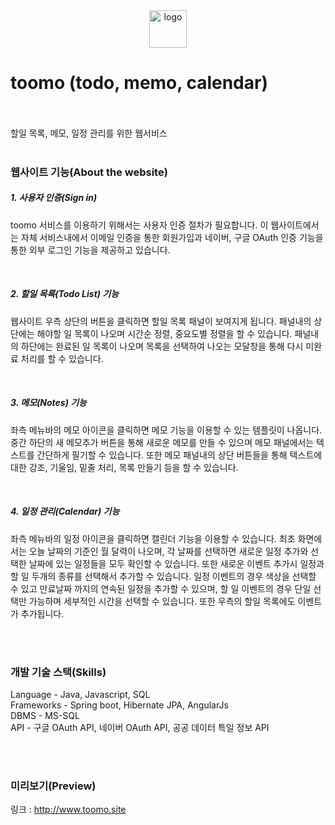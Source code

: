 <center>
  <img src="http://toomo.site/img/logo.png" height="60px" alt="logo">
</center>

# toomo (todo, memo, calendar)
<br>
<br>
할일 목록, 메모, 일정 관리를 위한 웹서비스

<br>
<br>

### 웹사이트 기능(About the website)

##### 1. 사용자 인증(Sign in)

toomo 서비스를 이용하기 위해서는 사용자 인증 절차가 필요합니다.
이 웹사이트에서는 자체 서비스내에서 이메일 인증을 통한 회원가입과
네이버, 구글 OAuth 인증 기능을 통한 외부 로그인 기능을 제공하고 있습니다.

<br>

##### 2. 할일 목록(Todo List) 기능

웹사이트 우측 상단의 버튼을 클릭하면 할일 목록 패널이 보여지게 됩니다.
패널내의 상단에는 해야할 일 목록이 나오며 시간순 정렬, 중요도별 정렬을 할 수 있습니다.
패널내의 하단에는 완료된 일 목록이 나오며 목록을 선택하여 나오는 모달창을 통해 다시 미완료 처리를 할 수 있습니다.

<br>

##### 3. 메모(Notes) 기능

좌측 메뉴바의 메모 아이콘을 클릭하면 메모 기능을 이용할 수 있는 템플릿이 나옵니다.
중간 하단의 새 메모추가 버튼을 통해 새로운 메모를 만들 수 있으며 메모 패널에서는 텍스트를 간단하게 필기할 수 있습니다.
또한 메모 패널내의 상단 버튼들을 통해 텍스트에 대한 강조, 기울임, 밑줄 처리, 목록 만들기 등을 할 수 있습니다.

<br>

##### 4. 일정 관리(Calendar) 기능

좌측 메뉴바의 일정 아이콘을 클릭하면 캘린더 기능을 이용할 수 있습니다.
최초 화면에서는 오늘 날짜의 기준인 월 달력이 나오며, 각 날짜를 선택하면 새로운 일정 추가와 선택한 날짜에 있는 일정들을 모두 확인할 수 있습니다. 또한 새로운 이벤트 추가시 일정과 할 일 두개의 종류를 선택해서 추가할 수 있습니다. 일정 이벤트의 경우 색상을 선택할 수 있고 만료날짜 까지의 연속된 일정을 추가할 수 있으며, 할 일 이벤트의 경우 단일 선택만 가능하며 세부적인 시간을 선택할 수 있습니다. 또한 우측의 할일 목록에도 이벤트가 추가됩니다.

<br>
<br>

### 개발 기술 스택(Skills)

Language - Java, Javascript, SQL
<br>
Frameworks - Spring boot, Hibernate JPA, AngularJs
<br>
DBMS - MS-SQL
<br>
API - 구글 OAuth API, 네이버 OAuth API, 공공 데이터 특일 정보 API

<br>
<br>

### 미리보기(Preview)

링크 : http://www.toomo.site

<br>
<br>
